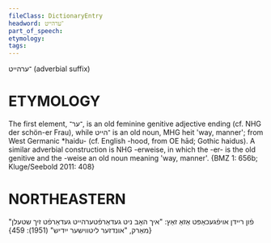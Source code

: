 ```yaml
---
fileClass: DictionaryEntry
headword: ־ערהייט
part_of_speech: 
etymology: 
tags: 
---
```

־ערהייט
(adverbial suffix)

ETYMOLOGY
===========
The first element, ־ער־, is an old feminine genitive adjective ending (cf. NHG der schön-er Frau), while ־הייט is an old noun, MHG heit 'way, manner'; from West Germanic *haidu- (cf. English -hood, from OE hād; Gothic haidus). A similar adverbial construction is NHG -erweise, in which the -er- is the old genitive and the -weise an old noun meaning 'way, manner'. 
{BMZ 1: 656b; Kluge/Seebold 2011: 408}

NORTHEASTERN
==============

פֿון ריידן אויפֿגעכאַפּט אַזאַ זאַץ: "איך האָב ניט געדאַרפֿטערהייט געדאַרפֿט זיך שטעלן"
{מאַרק, "אונדזער ליטווישער ייִדיש" (1951): 459}
